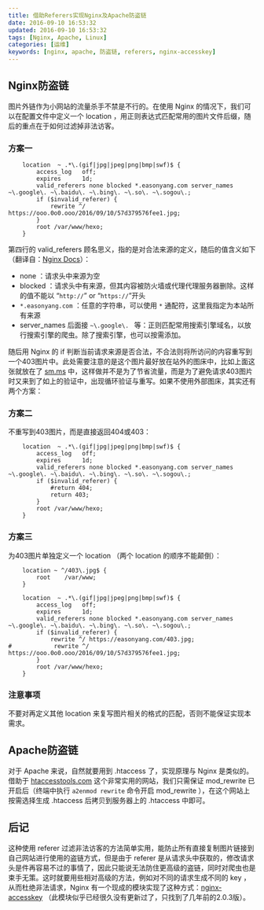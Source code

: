 ```yaml
---
title: 借助Referers实现Nginx及Apache防盗链
date: 2016-09-10 16:53:32
updated: 2016-09-10 16:53:32
tags: [Nginx, Apache, Linux]
categories: [运维]
keywords: [nginx, apache, 防盗链, referers, nginx-accesskey]
---
```


## Nginx防盗链

图片外链作为小网站的流量杀手不禁是不行的。在使用 Nginx 的情况下，我们可以在配置文件中定义一个 location ，用正则表达式匹配常用的图片文件后缀，随后的重点在于如何过滤掉非法访客。

### 方案一

```nginx
    location  ~ .*\.(gif|jpg|jpeg|png|bmp|swf)$ {
        access_log   off;
        expires      1d;
        valid_referers none blocked *.easonyang.com server_names ~\.google\. ~\.baidu\. ~\.bing\. ~\.so\. ~\.sogou\.;
        if ($invalid_referer) {
            rewrite ^/ https://ooo.0o0.ooo/2016/09/10/57d379576fee1.jpg;
        }
        root /var/www/hexo;                   
    }
```

第四行的 valid_referers 顾名思义，指的是对合法来源的定义，随后的值含义如下（翻译自：[Nginx Docs](https://nginx.org/en/docs/http/ngx_http_referer_module.html)）：<!--more-->

- none ：请求头中来源为空
- blocked ：请求头中有来源，但其内容被防火墙或代理代理服务器删除。这样的值不能以 “`http://`” or “`https://`”开头
- `*.easonyang.com` ：任意的字符串，可以使用 `*` 通配符，这里我指定为本站所有来源
- server_names 后面接 `~\.google\. ` 等：正则匹配常用搜索引擎域名，以放行搜索引擎的爬虫。除了搜索引擎，也可以按需添加。

随后用 Nginx 的 if 判断当前请求来源是否合法，不合法则将所访问的内容重写到一个403图片中。此处需要注意的是这个图片最好放在站外的图床中，比如上面这张就放在了 [sm.ms](https://sm.ms) 中，这样做并不是为了节省流量，而是为了避免请求403图片时又来到了如上的验证中，出现循环验证与重写。如果不使用外部图床，其实还有两个方案：

### 方案二

不重写到403图片，而是直接返回404或403：

```nginx
    location  ~ .*\.(gif|jpg|jpeg|png|bmp|swf)$ {
        access_log   off;
        expires      1d;
        valid_referers none blocked *.easonyang.com server_names ~\.google\. ~\.baidu\. ~\.bing\. ~\.so\. ~\.sogou\.;
        if ($invalid_referer) {
            #return 404;
    		return 403;
        }
        root /var/www/hexo;                   
    }
```

### 方案三

为403图片单独定义一个 location （两个 location 的顺序不能颠倒）：

```nginx
    location ~ ^/403\.jpg$ {
        root    /var/www;
    }

    location  ~ .*\.(gif|jpg|jpeg|png|bmp|swf)$ {
        access_log   off;
        expires      1d;
        valid_referers none blocked *.easonyang.com server_names ~\.google\. ~\.baidu\. ~\.bing\. ~\.so\. ~\.sogou\.;
        if ($invalid_referer) {
            rewrite ^/ https://easonyang.com/403.jpg;
#            rewrite ^/ https://ooo.0o0.ooo/2016/09/10/57d379576fee1.jpg;
        }
        root /var/www/hexo;                   
    }
```

### 注意事项

不要对再定义其他 location 来复写图片相关的格式的匹配，否则不能保证实现本需求。

## Apache防盗链

对于 Apache 来说，自然就要用到 .htaccess 了，实现原理与 Nginx 是类似的。借助于 [htaccesstools.com](http://www.htaccesstools.com/hotlink-protection/) 这个非常实用的网站，我们只需保证 mod_rewrite 已开启后（终端中执行 `a2enmod rewrite` 命令开启 mod_rewrite ），在这个网站上按需选择生成 .htaccess 后拷贝到服务器上的 .htaccess 中即可。

## 后记

这种使用 referer 过滤非法访客的方法简单实用，能防止所有直接复制图片链接到自己网站进行使用的盗链方式，但是由于 referer 是从请求头中获取的，修改请求头是件再容易不过的事情了，因此只能说无法防住更高级的盗链，同时对爬虫也是束手无策。这时就要用些相对高级的方法，例如对不同的请求生成不同的 key ，从而杜绝非法请求，Nginx 有一个现成的模块实现了这种方式：[nginx-accesskey](http://wiki.nginx.org/images/5/51/Nginx-accesskey-2.0.3.tar.gz) （此模块似乎已经很久没有更新过了，只找到了几年前的2.0.3版）。